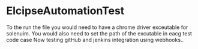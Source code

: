 # ElcipseAutomationTest
To the run the file you would need to have a chrome driver exceutable for solenuim.
You would also need to set the path of the excutable in eacg test code case
Now testing gitHub and jenkins integration using webhooks..

